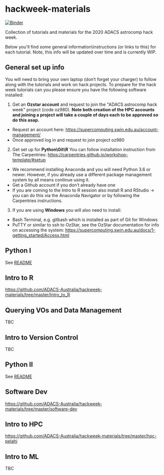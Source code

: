 # hackweek-materials

[![Binder](https://mybinder.org/badge_logo.svg)](https://mybinder.org/v2/gh/ADACS-Australia/hackweek-materials/master)

Collection of tutorials and materials for the 2020 ADACS astrocomp hack week.

Below you'll find some general information\instructions (or links to this) for each tutorial. Note, this info will be updated over time and is currently WIP.

##  General set up info

You will need to bring your own laptop (don’t forget your charger) to follow along with the tutorials and work on hack projects. To prepare for the hack week tutorials can you please ensure you have the following software installed:

1. Get an **Ozstar account** and request to join the "ADACS astrocomp hack week" project (code oz980). **Note both creation of the HPC accounts and joining a project will take a couple of days each to be approved so do this asap.**
- Request an account here: https://supercomputing.swin.edu.au/account-management/
- Once approved log in and request to join project oz980

2. Get set up for **Python\Git\R**
You can follow installation instruction from The Carpentries: https://carpentries.github.io/workshop-template/#setup
- We recommend installing Anaconda and you will need Python 3.6 or newer. However, if you already use a different package management system by all means continue using it.
- Get a Github account if you don’t already have one
- If you are coming to the Intro to R session also install R and RStudio -> you can do this via the Anaconda Navigator or by following the Carpentries instructions.

3. If you are using **Windows** you will also need to install:
- Bash Terminal, e.g. gitbash which is installed as part of Git for Windows
- PuTTY or similar to ssh to OzStar, see the OzStar documentation for info on accessing the system: https://supercomputing.swin.edu.au/docs/1-getting_started/Access.html 

## Python I
See [README](https://github.com/ADACS-Australia/hackweek-materials/tree/master/python-I)

## Intro to R
https://github.com/ADACS-Australia/hackweek-materials/tree/master/Intro_to_R

## Querying VOs and Data Management
TBC

## Intro to Version Control
TBC

## Python II
See [README](https://github.com/ADACS-Australia/hackweek-materials/tree/master/python-II/README.md)

## Software Dev
https://github.com/ADACS-Australia/hackweek-materials/tree/master/software-dev

## Intro to HPC
https://github.com/ADACS-Australia/hackweek-materials/tree/master/hpc-pelahi

## Intro to ML
TBC
